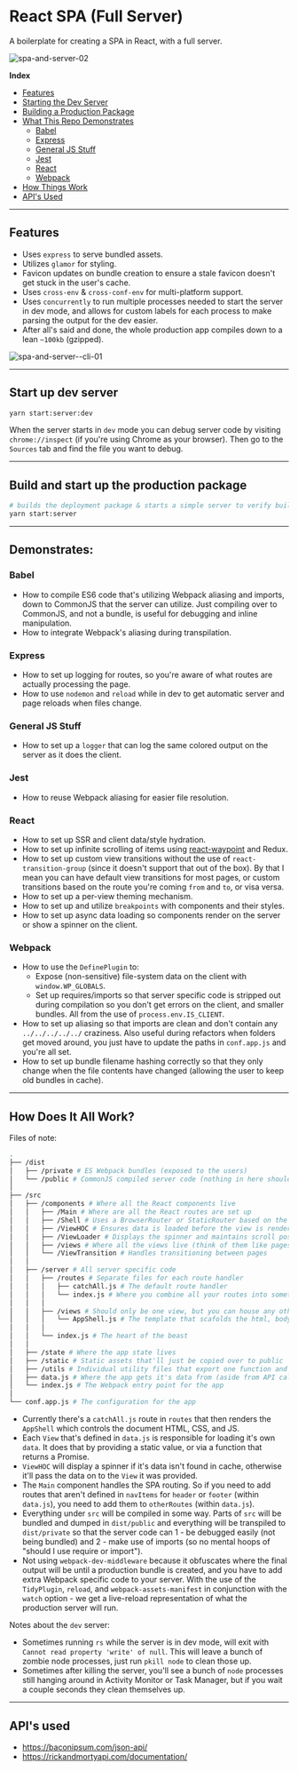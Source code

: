 # React SPA (Full Server)

A boilerplate for creating a SPA in React, with a full server.

![spa-and-server-02](https://user-images.githubusercontent.com/344140/41952478-ec21c832-7984-11e8-904e-8213d4adf8fa.gif)

**Index**
- [Features](#features)
- [Starting the Dev Server](#start-up-dev-server)
- [Building a Production Package](#build-and-start-up-the-production-package)
- [What This Repo Demonstrates](#demonstrates)
  - [Babel](#babel)
  - [Express](#express)
  - [General JS Stuff](#general-js-stuff)
  - [Jest](#jest)
  - [React](#react)
  - [Webpack](#webpack)
- [How Things Work](#how-does-it-all-work)
- [API's Used](#apis-used)

---

## Features

- Uses `express` to serve bundled assets.
- Utilizes `glamor` for styling.
- Favicon updates on bundle creation to ensure a stale favicon doesn't get stuck
  in the user's cache.
- Uses `cross-env` & `cross-conf-env` for multi-platform support.
- Uses `concurrently` to run multiple processes needed to start the server in
  dev mode, and allows for custom labels for each process to make parsing the
  output for the dev easier.
- After all's said and done, the whole production app compiles down to a lean
  `~100kb` (gzipped).

![spa-and-server--cli-01](https://user-images.githubusercontent.com/344140/41952490-f8c2cfd2-7984-11e8-81e2-39c579a08a89.gif)

---

## Start up dev server

```sh
yarn start:server:dev
```

When the server starts in `dev` mode you can debug server code by visiting
`chrome://inspect` (if you're using Chrome as your browser). Then go to the
`Sources` tab and find the file you want to debug.

---

## Build and start up the production package

```sh
# builds the deployment package & starts a simple server to verify built code
yarn start:server
```

---

## Demonstrates:

### Babel

- How to compile ES6 code that's utilizing Webpack aliasing and imports, down to
  CommonJS that the server can utilize. Just compiling over to CommonJS, and not
  a bundle, is useful for debugging and inline manipulation.
- How to integrate Webpack's aliasing during transpilation.

### Express

- How to set up logging for routes, so you're aware of what routes are actually
  processing the page.
- How to use `nodemon` and `reload` while in dev to get automatic server and
  page reloads when files change.

### General JS Stuff

- How to set up a `logger` that can log the same colored output on the server
  as it does the client.

### Jest
- How to reuse Webpack aliasing for easier file resolution.

### React

- How to set up SSR and client data/style hydration.
- How to set up infinite scrolling of items using [react-waypoint](https://github.com/brigade/react-waypoint)
  and Redux.
- How to set up custom view transitions without the use of `react-transition-group`
  (since it doesn't support that out of the box). By that I mean you can have
  default view transitions for most pages, or custom transitions based on the
  route you're coming `from` and `to`, or visa versa.
- How to set up a per-view theming mechanism.
- How to set up and utilize `breakpoints` with components and their styles.
- How to set up async data loading so components render on the server or show
  a spinner on the client.

### Webpack

- How to use the `DefinePlugin` to:
  - Expose (non-sensitive) file-system data on the client with `window.WP_GLOBALS`.
  - Set up requires/imports so that server specific code is stripped out during
    compilation so you don't get errors on the client, and smaller bundles. All
    from the use of `process.env.IS_CLIENT`.
- How to set up aliasing so that imports are clean and don't contain any
  `../../../../../` craziness. Also useful during refactors when folders
  get moved around, you just have to update the paths in `conf.app.js` and
  you're all set.
- How to set up bundle filename hashing correctly so that they only change
  when the file contents have changed (allowing the user to keep old bundles
  in cache).

---

## How Does It All Work?

Files of note:
```sh
.
├── /dist
│   ├── /private # ES Webpack bundles (exposed to the users)
│   └── /public # CommonJS compiled server code (nothing in here should be exposed to users)
│
├── /src
│   ├── /components # Where all the React components live
│   │   ├── /Main # Where are all the React routes are set up
│   │   ├── /Shell # Uses a BrowserRouter or StaticRouter based on the env it's running on
│   │   ├── /ViewHOC # Ensures data is loaded before the view is rendered
│   │   ├── /ViewLoader # Displays the spinner and maintains scroll position
│   │   ├── /views # Where all the views live (think of them like pages)
│   │   └── /ViewTransition # Handles transitioning between pages
│   │
│   ├── /server # All server specific code
│   │   ├── /routes # Separate files for each route handler
│   │   │   ├── catchAll.js # The default route handler
│   │   │   └── index.js # Where you combine all your routes into something the server loads
│   │   │
│   │   ├── /views # Should only be one view, but you can house any others here
│   │   │   └── AppShell.js # The template that scafolds the html, body, scripts, & css
│   │   │
│   │   └── index.js # The heart of the beast
│   │
│   ├── /state # Where the app state lives
│   ├── /static # Static assets that'll just be copied over to public
│   ├── /utils # Individual utility files that export one function and do only one thing well
│   ├── data.js # Where the app gets it's data from (aside from API calls)
│   └── index.js # The Webpack entry point for the app
│
└── conf.app.js # The configuration for the app
```

- Currently there's a `catchAll.js` route in `routes` that then renders the
  `AppShell` which controls the document HTML, CSS, and JS.
- Each `View` that's defined in `data.js` is responsible for loading it's own
  `data`. It does that by providing a static value, or via a function that
  returns a Promise.
- `ViewHOC` will display a spinner if it's data isn't found in cache, otherwise
  it'll pass the data on to the `View` it was provided.
- The `Main` component handles the SPA routing. So if you need to add
  routes that aren't defined in `navItems` for `header` or `footer`
  (within `data.js`), you need to add them to `otherRoutes` (within `data.js`).
- ‎Everything under `src` will be compiled in some way. Parts of `src` will be
  bundled and dumped in `dist/public` and everything will be transpiled to
  `dist/private` so that the server code can 1 - be debugged easily (not being
  bundled) and 2 - make use of imports (so no mental hoops of "should I use
  require or import").
- ‎Not using `webpack-dev-middleware` because it obfuscates where the final
  output will be until a production bundle is created, and you have to add extra
  Webpack specific code to your server. With the use of the `TidyPlugin`,
  `reload`, and `webpack-assets-manifest` in conjunction with the `watch`
  option - we get a live-reload representation of what the production server
  will run.

Notes about the `dev` server:
- Sometimes running `rs` while the server is in dev mode, will exit with `Cannot
  read property 'write' of null`. This will leave a bunch of zombie node
  processes, just run `pkill node` to clean those up.
- Sometimes after killing the server, you'll see a bunch of `node` processes
  still hanging around in Activity Monitor or Task Manager, but if you wait a
  couple seconds they clean themselves up.

---

## API's used

- https://baconipsum.com/json-api/
- https://rickandmortyapi.com/documentation/
